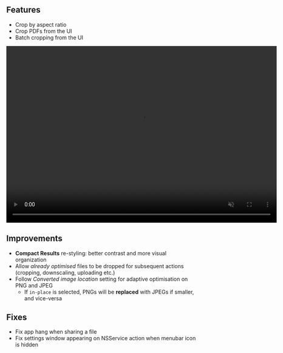 ## Features

- Crop by aspect ratio
- Crop PDFs from the UI
- Batch cropping from the UI

<video autoplay controls loop muted playsinline disablepictureinpicture width=712 height=466>
    <source src="https://files.lowtechguys.com/clop-batch-cropping-ui-h265.mp4" type="video/mp4; codecs=hvc1">
    <source src="https://files.lowtechguys.com/clop-batch-cropping-ui-h264.mp4" type="video/mp4">
</video>

## Improvements

- **Compact Results** re-styling: better contrast and more visual organization
- Allow *already optimised* files to be dropped for subsequent actions (cropping, downscaling, uploading etc.)
- Follow *Converted image location* setting for adaptive optimisation on PNG and JPEG
    - If `in-place` is selected, PNGs will be **replaced** with JPEGs if smaller, and vice-versa

## Fixes

- Fix app hang when sharing a file
- Fix settings window appearing on NSService action when menubar icon is hidden

